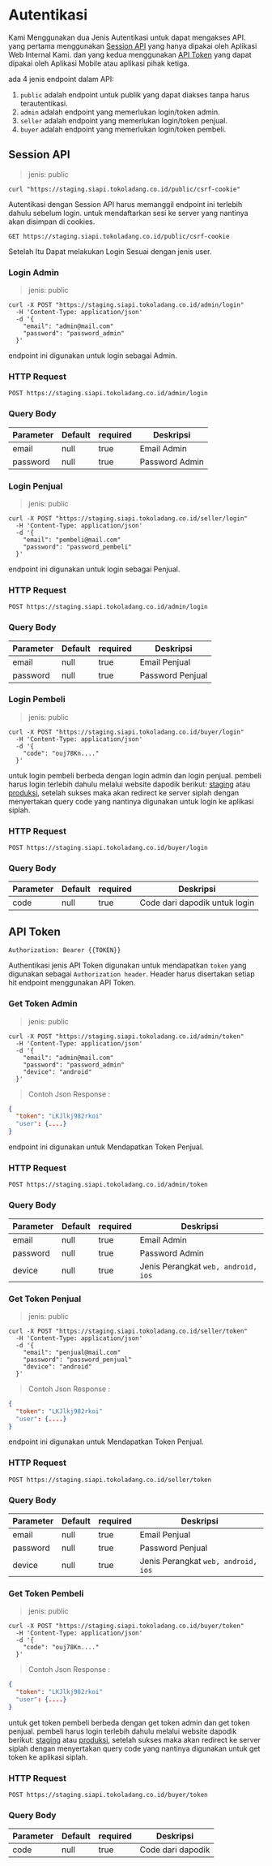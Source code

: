 # Autentikasi

Kami Menggunakan dua Jenis Autentikasi untuk dapat mengakses API. yang pertama menggunakan [Session API](/#session-api) yang hanya dipakai oleh Aplikasi Web Internal Kami. dan yang kedua menggunakan [API Token](/#api-token) yang dapat dipakai oleh Aplikasi Mobile atau aplikasi pihak ketiga.

ada 4 jenis endpoint dalam API:

1. `public` adalah endpoint untuk publik yang dapat diakses tanpa harus terautentikasi.
2. `admin` adalah endpoint yang memerlukan login/token admin.
3. `seller` adalah endpoint yang memerlukan login/token penjual.
4. `buyer` adalah endpoint yang memerlukan login/token pembeli.

## Session API

> jenis: public

```shell
curl "https://staging.siapi.tokoladang.co.id/public/csrf-cookie"
```

Autentikasi dengan Session API harus memanggil endpoint ini terlebih dahulu sebelum login. untuk mendaftarkan sesi ke server yang nantinya akan disimpan di cookies.

`GET https://staging.siapi.tokoladang.co.id/public/csrf-cookie`

Setelah Itu Dapat melakukan Login Sesuai dengan jenis user.

### Login Admin

> jenis: public

```shell
curl -X POST "https://staging.siapi.tokoladang.co.id/admin/login"
  -H 'Content-Type: application/json'
  -d '{
    "email": "admin@mail.com"
    "password": "password_admin"
  }'
```

endpoint ini digunakan untuk login sebagai Admin.

### HTTP Request

`POST https://staging.siapi.tokoladang.co.id/admin/login`

### Query Body

| Parameter | Default | required | Deskripsi      |
| --------- | ------- | -------- | -------------- |
| email     | null    | true     | Email Admin    |
| password  | null    | true     | Password Admin |

### Login Penjual

> jenis: public

```shell
curl -X POST "https://staging.siapi.tokoladang.co.id/seller/login"
  -H 'Content-Type: application/json'
  -d '{
    "email": "pembeli@mail.com"
    "password": "password_pembeli"
  }'
```

endpoint ini digunakan untuk login sebagai Penjual.

### HTTP Request

`POST https://staging.siapi.tokoladang.co.id/admin/login`

### Query Body

| Parameter | Default | required | Deskripsi        |
| --------- | ------- | -------- | ---------------- |
| email     | null    | true     | Email Penjual    |
| password  | null    | true     | Password Penjual |

### Login Pembeli

> jenis: public

```shell
curl -X POST "https://staging.siapi.tokoladang.co.id/buyer/login"
  -H 'Content-Type: application/json'
  -d '{
    "code": "ouj78Kn...."
  }'
```

untuk login pembeli berbeda dengan login admin dan login penjual. pembeli harus login terlebih dahulu melalui website dapodik berikut: [staging](https://sso.datadik.kemdikbud.go.id/app/365F240F-FCD4-43B3-A871-088817A6EFBC) atau [produksi](https://sso.datadik.kemdikbud.go.id/app/84DC4A50-BF92-4D2B-9B62-1103329A3638), setelah sukses maka akan redirect ke server siplah dengan menyertakan query code yang nantinya digunakan untuk login ke aplikasi siplah.

### HTTP Request

`POST https://staging.siapi.tokoladang.co.id/buyer/login`

### Query Body

| Parameter | Default | required | Deskripsi                     |
| --------- | ------- | -------- | ----------------------------- |
| code      | null    | true     | Code dari dapodik untuk login |

## API Token

```shell
Authorization: Bearer {{TOKEN}}
```

Authentikasi jenis API Token digunakan untuk mendapatkan `token` yang digunakan sebagai `Authorization header`. Header harus disertakan setiap hit endpoint menggunakan API Token.

### Get Token Admin

> jenis: public

```shell
curl -X POST "https://staging.siapi.tokoladang.co.id/admin/token"
  -H 'Content-Type: application/json'
  -d '{
    "email": "admin@mail.com"
    "password": "password_admin"
    "device": "android"
  }'
```

> Contoh Json Response :

```json
{
  "token": "LKJlkj982rkoi"
  "user": {....}
}
```

endpoint ini digunakan untuk Mendapatkan Token Penjual.

### HTTP Request

`POST https://staging.siapi.tokoladang.co.id/admin/token`

### Query Body

| Parameter | Default | required | Deskripsi                           |
| --------- | ------- | -------- | ----------------------------------- |
| email     | null    | true     | Email Admin                         |
| password  | null    | true     | Password Admin                      |
| device    | null    | true     | Jenis Perangkat `web, android, ios` |

### Get Token Penjual

> jenis: public

```shell
curl -X POST "https://staging.siapi.tokoladang.co.id/seller/token"
  -H 'Content-Type: application/json'
  -d '{
    "email": "penjual@mail.com"
    "password": "password_penjual"
    "device": "android"
  }'
```

> Contoh Json Response :

```json
{
  "token": "LKJlkj982rkoi"
  "user": {....}
}
```

endpoint ini digunakan untuk Mendapatkan Token Penjual.

### HTTP Request

`POST https://staging.siapi.tokoladang.co.id/seller/token`

### Query Body

| Parameter | Default | required | Deskripsi                           |
| --------- | ------- | -------- | ----------------------------------- |
| email     | null    | true     | Email Penjual                       |
| password  | null    | true     | Password Penjual                    |
| device    | null    | true     | Jenis Perangkat `web, android, ios` |

### Get Token Pembeli

> jenis: public

```shell
curl -X POST "https://staging.siapi.tokoladang.co.id/buyer/token"
  -H 'Content-Type: application/json'
  -d '{
    "code": "ouj78Kn...."
  }'
```

> Contoh Json Response :

```json
{
  "token": "LKJlkj982rkoi"
  "user": {....}
}
```

untuk get token pembeli berbeda dengan get token admin dan get token penjual. pembeli harus login terlebih dahulu melalui website dapodik berikut: [staging](https://sso.datadik.kemdikbud.go.id/app/365F240F-FCD4-43B3-A871-088817A6EFBC) atau [produksi](https://sso.datadik.kemdikbud.go.id/app/84DC4A50-BF92-4D2B-9B62-1103329A3638), setelah sukses maka akan redirect ke server siplah dengan menyertakan query code yang nantinya digunakan untuk get token ke aplikasi siplah.

### HTTP Request

`POST https://staging.siapi.tokoladang.co.id/buyer/token`

### Query Body

| Parameter | Default | required | Deskripsi         |
| --------- | ------- | -------- | ----------------- |
| code      | null    | true     | Code dari dapodik |

